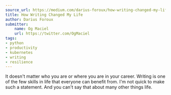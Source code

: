 ```yaml
---
source_url: https://medium.com/darius-foroux/how-writing-changed-my-life-8786ecd5650c
title: How Writing Changed My Life
author: Darius Foroux
submitter:
    name: Og Maciel
    url: https://twitter.com/OgMaciel
tags:
- python
- productivity
- kubernetes
- writing
- resilience
---
```


It doesn't matter who you are or where you are in your career. Writing is one of the few skills in life that everyone can benefit from. I'm not quick to make such a statement. And you can't say that about many other things life.
